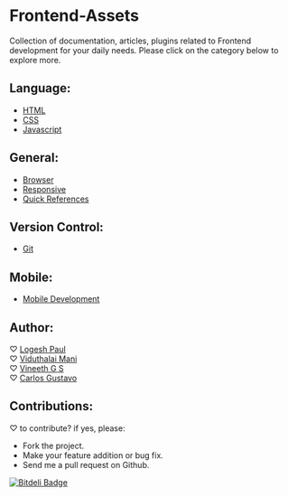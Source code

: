 # Frontend-Assets
Collection of documentation, articles, plugins related to Frontend development for your daily needs.
Please click on the category below to explore more.

## Language:

* [HTML](https://github.com/logeshpaul/FrontEnd-Development-Resources/tree/master/HTML)
* [CSS](https://github.com/logeshpaul/FrontEnd-Development-Resources/tree/master/CSS)
* [Javascript](https://github.com/logeshpaul/FrontEnd-Development-Resources/tree/master/Javascript)

## General:

* [Browser](https://github.com/logeshpaul/FrontEnd-Development-Resources/tree/master/Browser)
* [Responsive](https://github.com/logeshpaul/FrontEnd-Development-Resources/tree/master/Responsive)
* [Quick References](https://github.com/logeshpaul/FrontEnd-Development-Resources/tree/master/Quick-References)

## Version Control:

* [Git](https://github.com/logeshpaul/FrontEnd-Development-Resources/tree/master/Git)

## Mobile:

* [Mobile Development](https://github.com/logeshpaul/FrontEnd-Development-Resources/tree/master//Mobile-Development)

## Author:

♡ <a href="http:/www.twitter.com/logeshpaul">Logesh Paul</a><br>
♡ <a href="http:/www.twitter.com/viduthalai1947">Viduthalai Mani</a><br>
♡ <a href="http://twitter.com/gsvineeth">Vineeth G S</a><br>
♡ <a href="http://twitter.com/froskie">Carlos Gustavo</a><br>


## Contributions:
♡ to contribute? if yes, please:

* Fork the project.
* Make your feature addition or bug fix.
* Send me a pull request on Github.



[![Bitdeli Badge](https://d2weczhvl823v0.cloudfront.net/logeshpaul/frontend-development-resources/trend.png)](https://bitdeli.com/free "Bitdeli Badge")

